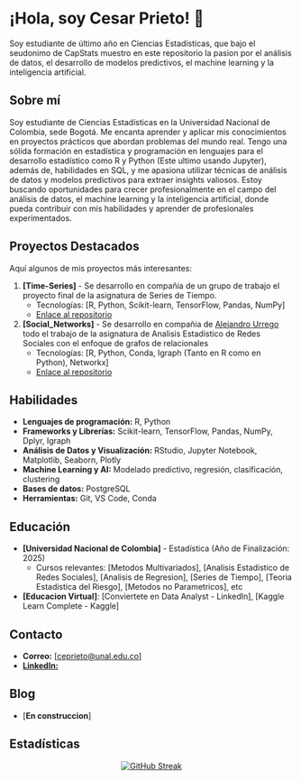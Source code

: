 # ¡Hola, soy Cesar Prieto! 👋
Soy estudiante de último año en Ciencias Estadísticas, que bajo el seudonimo de CapStats muestro en este repositorio la pasion por el análisis de datos, el desarrollo de modelos predictivos, el machine learning y la inteligencia artificial.

## Sobre mí 
Soy estudiante de Ciencias Estadísticas en la Universidad Nacional de Colombia, sede Bogotá. Me encanta aprender y aplicar mis conocimientos en proyectos prácticos que abordan problemas del mundo real. Tengo una sólida formación en estadística y programación en lenguajes para el desarrollo estadístico como R y Python (Este ultimo usando Jupyter), además de, habilidades en SQL, y me apasiona utilizar técnicas de análisis de datos y modelos predictivos para extraer insights valiosos. Estoy buscando oportunidades para crecer profesionalmente en el campo del análisis de datos, el machine learning y la inteligencia artificial, donde pueda contribuir con mis habilidades y aprender de profesionales experimentados.

## Proyectos Destacados
Aquí algunos de mis proyectos más interesantes:

1. **[Time-Series]** - Se desarrollo en compañia de un grupo de trabajo el proyecto final de la asignatura de Series de Tiempo.
   - Tecnologías: [R, Python, Scikit-learn, TensorFlow, Pandas, NumPy]
   - [Enlace al repositorio](https://github.com/CapStats-ML/Time-series)
2. **[Social_Networks]** - Se desarrollo en compañia de [Alejandro Urrego](https://github.com/aurreg) todo el trabajo de la asignatura de Analisis Estadistico de Redes Sociales con el enfoque de grafos de relacionales
   - Tecnologías: [R, Python, Conda, Igraph (Tanto en R como en Python), Networkx]
   - [Enlace al repositorio](https://github.com/CapStats-ML/Social_Networks)

## Habilidades
- **Lenguajes de programación:** R, Python
- **Frameworks y Librerías:** Scikit-learn, TensorFlow, Pandas, NumPy, Dplyr, Igraph
- **Análisis de Datos y Visualización:** RStudio, Jupyter Notebook, Matplotlib, Seaborn, Plotly
- **Machine Learning y AI:** Modelado predictivo, regresión, clasificación, clustering
- **Bases de datos:** PostgreSQL
- **Herramientas:** Git, VS Code, Conda

## Educación
- **[Universidad Nacional de Colombia]** - Estadística (Año de Finalización: 2025)
  - Cursos relevantes: [Metodos Multivariados], [Analisis Estadistico de Redes Sociales], [Analisis de Regresion], [Series de Tiempo], [Teoria Estadistica del Riesgo], [Metodos no Parametricos], etc
- **[Educacion Virtual]**: [Conviertete en Data Analyst - LinkedIn], [Kaggle Learn Complete - Kaggle]

## Contacto
- **Correo:** [ceprieto@unal.edu.co]
- [**LinkedIn:**](https://www.linkedin.com/in/cesar-prietosrt/)

## Blog
- [**En construccion**]

## Estadísticas

<div align="center">
  <a href="https://git.io/streak-stats">
    <img src="https://github-readme-streak-stats.herokuapp.com?user=CapStats-ML&theme=dark&hide_border=true&border_radius=5&locale=es&mode=weekly&card_width=750&card_height=250" alt="GitHub Streak" />
  </a>
</div>
